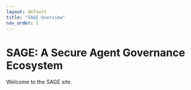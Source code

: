 ```yaml
---
layout: default
title: "SAGE Overview"
nav_order: 1
---
```


# SAGE: A Secure Agent Governance Ecosystem

Welcome to the SAGE site.

